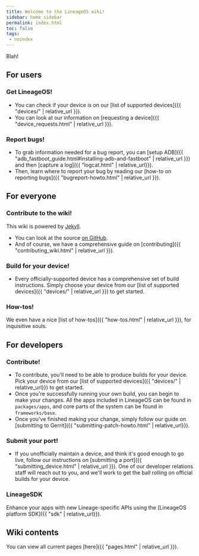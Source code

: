 ```yaml
---
title: Welcome to the LineageOS wiki!
sidebar: home_sidebar
permalink: index.html
toc: false
tags:
 - noindex
---
```

Blah!
## For users

### Get LineageOS!

* You can check if your device is on our [list of supported devices]({{ "devices/" | relative_url }}).
* You can look at our information on [requesting a device]({{ "device_requests.html" | relative_url }}).

### Report bugs!

* To grab information needed for a bug report, you can [setup ADB]({{ "adb_fastboot_guide.html#installing-adb-and-fastboot" | relative_url }})
and then [capture a log]({{ "logcat.html" | relative_url}}).
* Then, learn where to report your bug by reading our [how-to on reporting bugs]({{ "bugreport-howto.html" | relative_url }}).

## For everyone

### Contribute to the wiki!

This wiki is powered by [Jekyll](https://jekyllrb.com/).

* You can look at the source [on GitHub](https://github.com/LineageOS/lineage_wiki).
* And of course, we have a comprehensive guide on [contributing]({{ "contributing_wiki.html" | relative_url }}).

### Build for your device!

* Every officially-supported device has a comprehensive set of build instructions. Simply choose your device from our [list of supported devices]({{ "devices/" | relative_url }}) to get started.

### How-tos!

We even have a nice [list of how-tos]({{ "how-tos.html" | relative_url }}), for inquisitive souls.

## For developers

### Contribute!

* To contribute, you'll need to be able to produce builds for your device. Pick your device from our [list of supported devices]({{ "devices/" | relative_url}}) to get started.
* Once you're successfully running your own build, you can begin to make your changes. All the apps included in LineageOS can be found in `packages/apps`, and core parts of the system can be found
in `frameworks/base`.
* Once you've finished making your change, simply follow our guide on [submitting to Gerrit]({{ "submitting-patch-howto.html" | relative_url}}).

### Submit your port!

* If you unofficially maintain a device, and think it's good enough to go live, follow our instructions on [submitting a port]({{ "submitting_device.html" | relative_url }}). One of our developer relations
staff will reach out to you, and we'll work to get the ball rolling on official builds for your device.

### LineageSDK

Enhance your apps with new Lineage-specific APIs using the [LineageOS platform SDK]({{ "sdk" | relative_url}}).

## Wiki contents

You can view all current pages [here]({{ "pages.html" | relative_url }}).
